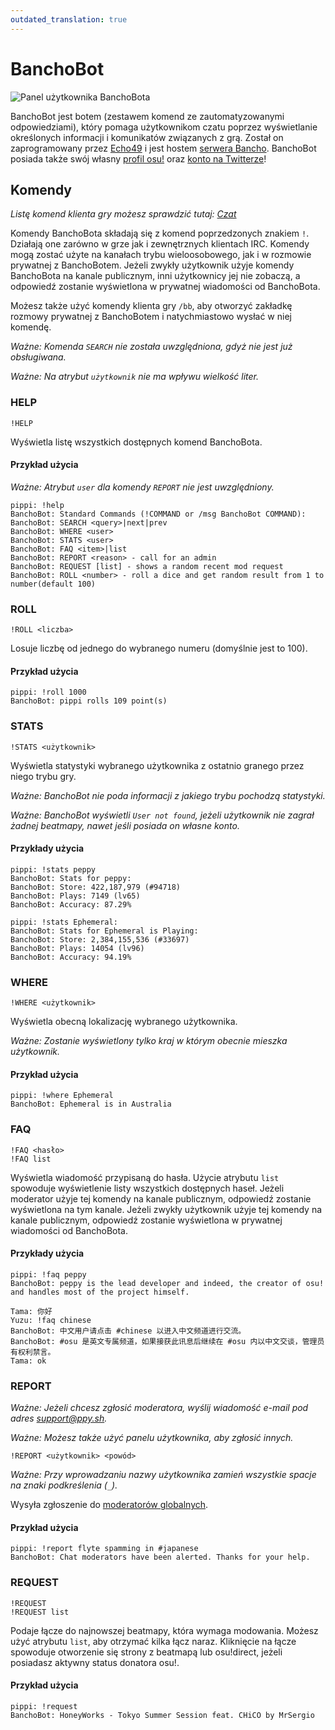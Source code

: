 ```yaml
---
outdated_translation: true
---
```


# BanchoBot

![Panel użytkownika BanchoBota](img/BanchoBot.jpg "Panel użytkownika BanchoBota")

BanchoBot jest botem (zestawem komend ze zautomatyzowanymi odpowiedziami), który pomaga użytkownikom czatu poprzez wyświetlanie określonych informacji i komunikatów związanych z grą. Został on zaprogramowany przez [Echo49](https://osu.ppy.sh/users/431) i jest hostem [serwera Bancho](/wiki/Community/Internet_Relay_Chat). BanchoBot posiada także swój własny [profil osu!](https://osu.ppy.sh/users/3) oraz [konto na Twitterze](https://twitter.com/banchoboat)!

## Komendy

*Listę komend klienta gry możesz sprawdzić tutaj: [Czat](/wiki/Client/Interface/Chat_console)*

Komendy BanchoBota składają się z komend poprzedzonych znakiem `!`. Działają one zarówno w grze jak i zewnętrznych klientach IRC. Komendy mogą zostać użyte na kanałach trybu wieloosobowego, jak i w rozmowie prywatnej z BanchoBotem. Jeżeli zwykły użytkownik użyje komendy BanchoBota na kanale publicznym, inni użytkownicy jej nie zobaczą, a odpowiedź zostanie wyświetlona w prywatnej wiadomości od BanchoBota.

Możesz także użyć komendy klienta gry `/bb`, aby otworzyć zakładkę rozmowy prywatnej z BanchoBotem i natychmiastowo wysłać w niej komendę.

*Ważne: Komenda `SEARCH` nie została uwzględniona, gdyż nie jest już obsługiwana.*

*Ważne: Na atrybut `użytkownik` nie ma wpływu wielkość liter.*

### HELP

```
!HELP
```

Wyświetla listę wszystkich dostępnych komend BanchoBota.

#### Przykład użycia

*Ważne: Atrybut `user` dla komendy `REPORT` nie jest uwzględniony.*

```
pippi: !help
BanchoBot: Standard Commands (!COMMAND or /msg BanchoBot COMMAND):
BanchoBot: SEARCH <query>|next|prev
BanchoBot: WHERE <user>
BanchoBot: STATS <user>
BanchoBot: FAQ <item>|list
BanchoBot: REPORT <reason> - call for an admin
BanchoBot: REQUEST [list] - shows a random recent mod request
BanchoBot: ROLL <number> - roll a dice and get random result from 1 to number(default 100)
```

### ROLL

```
!ROLL <liczba>
```

Losuje liczbę od jednego do wybranego numeru (domyślnie jest to 100).

#### Przykład użycia

```
pippi: !roll 1000
BanchoBot: pippi rolls 109 point(s)
```

### STATS

```
!STATS <użytkownik>
```

Wyświetla statystyki wybranego użytkownika z ostatnio granego przez niego trybu gry.

*Ważne: BanchoBot nie poda informacji z jakiego trybu pochodzą statystyki.*

*Ważne: BanchoBot wyświetli `User not found`, jeżeli użytkownik nie zagrał żadnej beatmapy, nawet jeśli posiada on własne konto.*

#### Przykłady użycia

```
pippi: !stats peppy
BanchoBot: Stats for peppy:
BanchoBot: Store: 422,187,979 (#94718)
BanchoBot: Plays: 7149 (lv65)
BanchoBot: Accuracy: 87.29%
```

```
pippi: !stats Ephemeral:
BanchoBot: Stats for Ephemeral is Playing:
BanchoBot: Store: 2,384,155,536 (#33697)
BanchoBot: Plays: 14054 (lv96)
BanchoBot: Accuracy: 94.19%
```

### WHERE

```
!WHERE <użytkownik>
```

Wyświetla obecną lokalizację wybranego użytkownika.

*Ważne: Zostanie wyświetlony tylko kraj w którym obecnie mieszka użytkownik.*

#### Przykład użycia

```
pippi: !where Ephemeral
BanchoBot: Ephemeral is in Australia
```

### FAQ

```
!FAQ <hasło>
!FAQ list
```

Wyświetla wiadomość przypisaną do hasła. Użycie atrybutu `list` spowoduje wyświetlenie listy wszystkich dostępnych haseł. Jeżeli moderator użyje tej komendy na kanale publicznym, odpowiedź zostanie wyświetlona na tym kanale. Jeżeli zwykły użytkownik użyje tej komendy na kanale publicznym, odpowiedź zostanie wyświetlona w prywatnej wiadomości od BanchoBota.

#### Przykłady użycia

```
pippi: !faq peppy
BanchoBot: peppy is the lead developer and indeed, the creator of osu! and handles most of the project himself.
```

```
Tama: 你好
Yuzu: !faq chinese
BanchoBot: 中文用户请点击 #chinese 以进入中文频道进行交流。
BanchoBot: #osu 是英文专属频道，如果接获此讯息后继续在 #osu 内以中文交谈，管理员有权利禁言。
Tama: ok
```

### REPORT

*Ważne: Jeżeli chcesz zgłosić moderatora, wyślij wiadomość e-mail pod adres [support@ppy.sh](mailto:support@ppy.sh).*

*Ważne: Możesz także użyć panelu użytkownika, aby zgłosić innych.*

```
!REPORT <użytkownik> <powód>
```

*Ważne: Przy wprowadzaniu nazwy użytkownika zamień wszystkie spacje na znaki podkreślenia (`_`).*

Wysyła zgłoszenie do [moderatorów globalnych](/wiki/People/The_Team/Global_Moderation_Team).

#### Przykład użycia

```
pippi: !report flyte spamming in #japanese
BanchoBot: Chat moderators have been alerted. Thanks for your help.
```

### REQUEST

```
!REQUEST
!REQUEST list
```

Podaje łącze do najnowszej beatmapy, która wymaga modowania. Możesz użyć atrybutu `list`, aby otrzymać kilka łącz naraz. Kliknięcie na łącze spowoduje otworzenie się strony z beatmapą lub osu!direct, jeżeli posiadasz aktywny status donatora osu!.

#### Przykład użycia

```
pippi: !request
BanchoBot: HoneyWorks - Tokyo Summer Session feat. CHiCO by MrSergio
```
